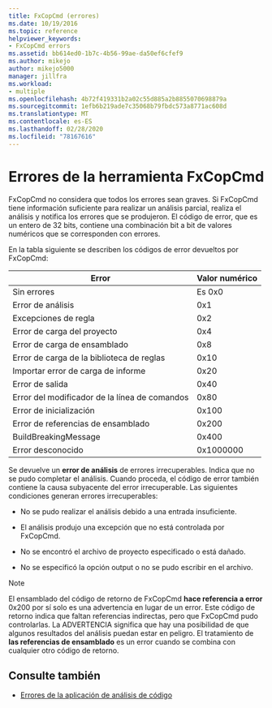 ```yaml
---
title: FxCopCmd (errores)
ms.date: 10/19/2016
ms.topic: reference
helpviewer_keywords:
- FxCopCmd errors
ms.assetid: bb614ed0-1b7c-4b56-99ae-da50ef6cfef9
ms.author: mikejo
author: mikejo5000
manager: jillfra
ms.workload:
- multiple
ms.openlocfilehash: 4b72f419331b2a02c55d885a2b8855070698879a
ms.sourcegitcommit: 1efb6b219ade7c35068b79fbdc573a8771ac608d
ms.translationtype: MT
ms.contentlocale: es-ES
ms.lasthandoff: 02/28/2020
ms.locfileid: "78167616"
---
```

# <a name="fxcopcmd-tool-errors"></a>Errores de la herramienta FxCopCmd

FxCopCmd no considera que todos los errores sean graves. Si FxCopCmd tiene información suficiente para realizar un análisis parcial, realiza el análisis y notifica los errores que se produjeron. El código de error, que es un entero de 32 bits, contiene una combinación bit a bit de valores numéricos que se corresponden con errores.

En la tabla siguiente se describen los códigos de error devueltos por FxCopCmd:

|Error|Valor numérico|
|-----------|-------------------|
|Sin errores|Es 0x0|
|Error de análisis|0x1|
|Excepciones de regla|0x2|
|Error de carga del proyecto|0x4|
|Error de carga de ensamblado|0x8|
|Error de carga de la biblioteca de reglas|0x10|
|Importar error de carga de informe|0x20|
|Error de salida|0x40|
|Error del modificador de la línea de comandos|0x80|
|Error de inicialización|0x100|
|Error de referencias de ensamblado|0x200|
|BuildBreakingMessage|0x400|
|Error desconocido|0x1000000|

Se devuelve un **error de análisis** de errores irrecuperables. Indica que no se pudo completar el análisis. Cuando proceda, el código de error también contiene la causa subyacente del error irrecuperable. Las siguientes condiciones generan errores irrecuperables:

- No se pudo realizar el análisis debido a una entrada insuficiente.

- El análisis produjo una excepción que no está controlada por FxCopCmd.

- No se encontró el archivo de proyecto especificado o está dañado.

- No se especificó la opción output o no se pudo escribir en el archivo.

> [!NOTE]
> El ensamblado del código de retorno de FxCopCmd **hace referencia a error** 0x200 por sí solo es una advertencia en lugar de un error. Este código de retorno indica que faltan referencias indirectas, pero que FxCopCmd pudo controlarlas. La ADVERTENCIA significa que hay una posibilidad de que algunos resultados del análisis puedan estar en peligro. El tratamiento de **las referencias de ensamblado** es un error cuando se combina con cualquier otro código de retorno.

## <a name="see-also"></a>Consulte también

- [Errores de la aplicación de análisis de código](../code-quality/code-analysis-application-errors.md)
